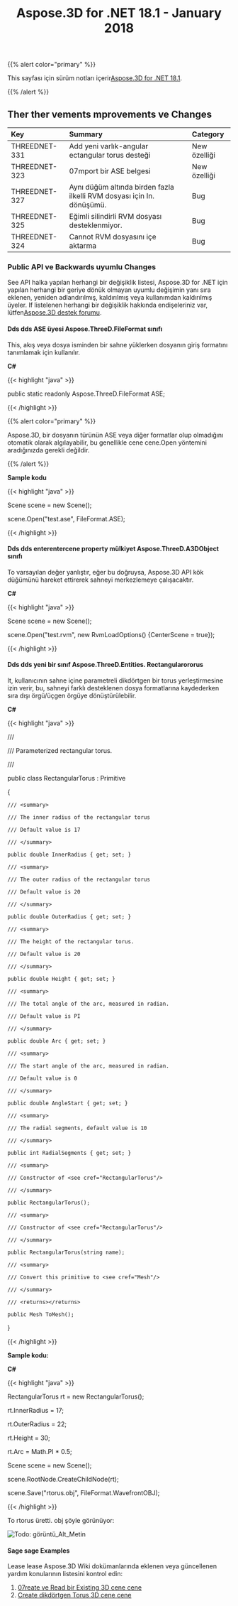 ﻿---
title: Aspose.3D for .NET 18.1 - January 2018
type: docs
weight: 120
url: /tr/net/aspose-3d-for-net-18-1-january-2018/
---
{{% alert color="primary" %}} 

This sayfası için sürüm notları içerir[Aspose.3D for .NET 18.1](https://www.nuget.org/packages/Aspose.3D/18.1.0).

{{% /alert %}} 
## **Ther ther vements mprovements ve Changes**

|**Key**|**Summary**|**Category**|
|:- |:- |:- |
|THREEDNET-331|Add yeni varlık-angular ectangular torus desteği|New özelliği|
|THREEDNET-323|07mport bir ASE belgesi|New özelliği|
|THREEDNET-327|Aynı düğüm altında birden fazla ilkelli RVM dosyası için In. dönüşümü.|Bug|
|THREEDNET-325|Eğimli silindirli RVM dosyası desteklenmiyor.|Bug|
|THREEDNET-324|Cannot RVM dosyasını içe aktarma|Bug|
### **Public API ve Backwards uyumlu Changes**
See API halka yapılan herhangi bir değişiklik listesi, Aspose.3D for .NET için yapılan herhangi bir geriye dönük olmayan uyumlu değişimin yanı sıra eklenen, yeniden adlandırılmış, kaldırılmış veya kullanımdan kaldırılmış üyeler. If listelenen herhangi bir değişiklik hakkında endişeleriniz var, lütfen[Aspose.3D destek forumu](https://forum.aspose.com/c/3d/18).
#### **Dds dds ASE üyesi Aspose.ThreeD.FileFormat sınıfı**
This, akış veya dosya isminden bir sahne yüklerken dosyanın giriş formatını tanımlamak için kullanılır.

**C#**

{{< highlight "java" >}}

 public static readonly Aspose.ThreeD.FileFormat ASE;

{{< /highlight >}}

{{% alert color="primary" %}} 

Aspose.3D, bir dosyanın türünün ASE veya diğer formatlar olup olmadığını otomatik olarak algılayabilir, bu genellikle cene cene.Open yöntemini aradığınızda gerekli değildir.

{{% /alert %}} 

**Sample kodu**

{{< highlight "java" >}}

 Scene scene = new Scene();

scene.Open("test.ase", FileFormat.ASE);

{{< /highlight >}}
#### **Dds dds enterentercene property mülkiyet Aspose.ThreeD.A3DObject sınıfı**
To varsayılan değer yanlıştır, eğer bu doğruysa, Aspose.3D API kök düğümünü hareket ettirerek sahneyi merkezlemeye çalışacaktır.

**C#**

{{< highlight "java" >}}

 Scene scene = new Scene();

scene.Open("test.rvm", new RvmLoadOptions() {CenterScene = true});

{{< /highlight >}}
#### **Dds dds yeni bir sınıf Aspose.ThreeD.Entities. Rectangularororus**
It, kullanıcının sahne içine parametreli dikdörtgen bir torus yerleştirmesine izin verir, bu, sahneyi farklı desteklenen dosya formatlarına kaydederken sıra dışı örgü/üçgen örgüye dönüştürülebilir.

**C#**

{{< highlight "java" >}}

 /// <summary>

/// Parameterized rectangular torus.

/// </summary>

public class RectangularTorus : Primitive

{

    /// <summary>

    /// The inner radius of the rectangular torus

    /// Default value is 17

    /// </summary>

    public double InnerRadius { get; set; }

    /// <summary>

    /// The outer radius of the rectangular torus

    /// Default value is 20

    /// </summary>

    public double OuterRadius { get; set; }

    /// <summary>

    /// The height of the rectangular torus.

    /// Default value is 20

    /// </summary>

    public double Height { get; set; }

    /// <summary>

    /// The total angle of the arc, measured in radian.

    /// Default value is PI

    /// </summary>

    public double Arc { get; set; }

    /// <summary>

    /// The start angle of the arc, measured in radian.

    /// Default value is 0

    /// </summary>

    public double AngleStart { get; set; }

    /// <summary>

    /// The radial segments, default value is 10

    /// </summary>

    public int RadialSegments { get; set; }

    /// <summary>

    /// Constructor of <see cref="RectangularTorus"/>

    /// </summary>

    public RectangularTorus();

    /// <summary>

    /// Constructor of <see cref="RectangularTorus"/>

    /// </summary>

    public RectangularTorus(string name);

    /// <summary>

    /// Convert this primitive to <see cref="Mesh"/>

    /// </summary>

    /// <returns></returns>

    public Mesh ToMesh();

}

{{< /highlight >}}

**Sample kodu:**

**C#**

{{< highlight "java" >}}

 RectangularTorus rt = new RectangularTorus();

rt.InnerRadius = 17;

rt.OuterRadius = 22;

rt.Height = 30;

rt.Arc = Math.PI * 0.5;

Scene scene = new Scene();

scene.RootNode.CreateChildNode(rt);

scene.Save("rtorus.obj", FileFormat.WavefrontOBJ);

{{< /highlight >}}

To rtorus üretti. obj şöyle görünüyor:

![Todo: görüntü_Alt_Metin](aspose-3d-for-net-18-1-january-2018_1.png)
#### **Sage sage Examples**
Lease lease Aspose.3D Wiki dokümanlarında eklenen veya güncellenen yardım konularının listesini kontrol edin:

1. [07reate ve Read bir Existing 3D cene cene](/3d/tr/net/create-and-read-an-existing-3d-scene/)
1. [Create dikdörtgen Torus 3D cene cene](/3d/tr/net/create-rectangular-torus-in-3d-scene/)
